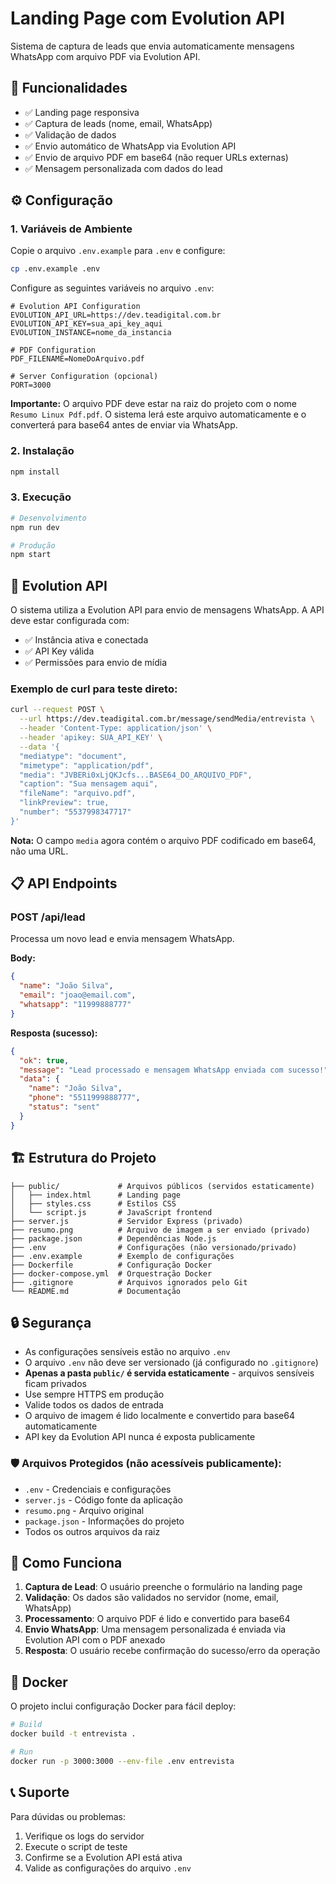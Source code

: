 # Landing Page com Evolution API

Sistema de captura de leads que envia automaticamente mensagens WhatsApp com arquivo PDF via Evolution API.

## 🚀 Funcionalidades

- ✅ Landing page responsiva
- ✅ Captura de leads (nome, email, WhatsApp)
- ✅ Validação de dados
- ✅ Envio automático de WhatsApp via Evolution API
- ✅ Envio de arquivo PDF em base64 (não requer URLs externas)
- ✅ Mensagem personalizada com dados do lead

## ⚙️ Configuração

### 1. Variáveis de Ambiente

Copie o arquivo `.env.example` para `.env` e configure:

```bash
cp .env.example .env
```

Configure as seguintes variáveis no arquivo `.env`:

```env
# Evolution API Configuration
EVOLUTION_API_URL=https://dev.teadigital.com.br
EVOLUTION_API_KEY=sua_api_key_aqui
EVOLUTION_INSTANCE=nome_da_instancia

# PDF Configuration
PDF_FILENAME=NomeDoArquivo.pdf

# Server Configuration (opcional)
PORT=3000
```

**Importante:** O arquivo PDF deve estar na raiz do projeto com o nome `Resumo Linux Pdf.pdf`. O sistema lerá este arquivo automaticamente e o converterá para base64 antes de enviar via WhatsApp.

### 2. Instalação

```bash
npm install
```

### 3. Execução

```bash
# Desenvolvimento
npm run dev

# Produção
npm start
```

## 📱 Evolution API

O sistema utiliza a Evolution API para envio de mensagens WhatsApp. A API deve estar configurada com:

- ✅ Instância ativa e conectada
- ✅ API Key válida
- ✅ Permissões para envio de mídia

### Exemplo de curl para teste direto:

```bash
curl --request POST \
  --url https://dev.teadigital.com.br/message/sendMedia/entrevista \
  --header 'Content-Type: application/json' \
  --header 'apikey: SUA_API_KEY' \
  --data '{
  "mediatype": "document",
  "mimetype": "application/pdf",
  "media": "JVBERi0xLjQKJcfs...BASE64_DO_ARQUIVO_PDF",
  "caption": "Sua mensagem aqui",
  "fileName": "arquivo.pdf",
  "linkPreview": true,
  "number": "5537998347717"
}'
```

**Nota:** O campo `media` agora contém o arquivo PDF codificado em base64, não uma URL.

## 📋 API Endpoints

### POST /api/lead

Processa um novo lead e envia mensagem WhatsApp.

**Body:**
```json
{
  "name": "João Silva",
  "email": "joao@email.com",
  "whatsapp": "11999888777"
}
```

**Resposta (sucesso):**
```json
{
  "ok": true,
  "message": "Lead processado e mensagem WhatsApp enviada com sucesso!",
  "data": {
    "name": "João Silva",
    "phone": "5511999888777",
    "status": "sent"
  }
}
```

## 🏗️ Estrutura do Projeto

```
├── public/             # Arquivos públicos (servidos estaticamente)
│   ├── index.html      # Landing page
│   ├── styles.css      # Estilos CSS
│   └── script.js       # JavaScript frontend
├── server.js           # Servidor Express (privado)
├── resumo.png          # Arquivo de imagem a ser enviado (privado)
├── package.json        # Dependências Node.js
├── .env                # Configurações (não versionado/privado)
├── .env.example        # Exemplo de configurações
├── Dockerfile          # Configuração Docker
├── docker-compose.yml  # Orquestração Docker
├── .gitignore          # Arquivos ignorados pelo Git
└── README.md           # Documentação
```

## 🔒 Segurança

- As configurações sensíveis estão no arquivo `.env`
- O arquivo `.env` não deve ser versionado (já configurado no `.gitignore`)
- **Apenas a pasta `public/` é servida estaticamente** - arquivos sensíveis ficam privados
- Use sempre HTTPS em produção
- Valide todos os dados de entrada
- O arquivo de imagem é lido localmente e convertido para base64 automaticamente
- API key da Evolution API nunca é exposta publicamente

### 🛡️ **Arquivos Protegidos (não acessíveis publicamente):**
- `.env` - Credenciais e configurações
- `server.js` - Código fonte da aplicação
- `resumo.png` - Arquivo original
- `package.json` - Informações do projeto
- Todos os outros arquivos da raiz

## 📱 Como Funciona

1. **Captura de Lead**: O usuário preenche o formulário na landing page
2. **Validação**: Os dados são validados no servidor (nome, email, WhatsApp)
3. **Processamento**: O arquivo PDF é lido e convertido para base64
4. **Envio WhatsApp**: Uma mensagem personalizada é enviada via Evolution API com o PDF anexado
5. **Resposta**: O usuário recebe confirmação do sucesso/erro da operação

## 🐳 Docker

O projeto inclui configuração Docker para fácil deploy:

```bash
# Build
docker build -t entrevista .

# Run
docker run -p 3000:3000 --env-file .env entrevista
```

## 📞 Suporte

Para dúvidas ou problemas:
1. Verifique os logs do servidor
2. Execute o script de teste
3. Confirme se a Evolution API está ativa
4. Valide as configurações do arquivo `.env`
